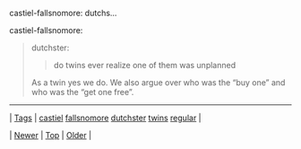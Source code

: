 <!--
title: castiel-fallsnomore
date: 2020-06-28T15:27:00.274Z
tags: castiel, fallsnomore, dutchster, twins, regular
-->


castiel-fallsnomore: dutchs...

<p>castiel-fallsnomore:</p>
<blockquote>
<p>dutchster:</p>
<blockquote>
<p>do twins ever realize one of them was unplanned</p>
</blockquote>
<p>As a twin yes we do. We also argue over who was the “buy one” and who was the “get one free”.</p>
</blockquote>

<!--BOTTOM-POST-NAVIGATION-->
---

| [Tags](tags.md) | [castiel](tag-castiel.md) [fallsnomore](tag-fallsnomore.md) [dutchster](tag-dutchster.md) [twins](tag-twins.md) [regular](tag-regular.md) |

| [Newer](80503610943.md) | [Top](index.md) | [Older](80569285846.md) |